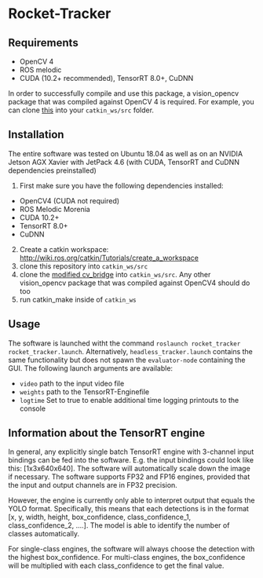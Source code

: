 # Rocket-Tracker

## Requirements


- OpenCV 4
- ROS melodic
- CUDA (10.2+ recommended), TensorRT 8.0+, CuDNN

In order to successfully compile and use this package, a vision_opencv package that was compiled against OpenCV 4 is required. For example, you can clone [this](https://github.com/DavidBaldsiefen/vision_opencv) into your `catkin_ws/src` folder.

## Installation

The entire software was tested on Ubuntu 18.04 as well as on an NVIDIA Jetson AGX Xavier with JetPack 4.6 (with CUDA, TensorRT and CuDNN dependencies preinstalled)

1. First make sure you have the following dependencies installed:
  - OpenCV4 (CUDA not required)
  - ROS Melodic Morenia
  - CUDA 10.2+
  - TensorRT 8.0+
  - CuDNN

2. Create a catkin workspace: http://wiki.ros.org/catkin/Tutorials/create_a_workspace
3. clone this repository into `catkin_ws/src`
4. clone the [modified cv_bridge](https://github.com/DavidBaldsiefen/vision_opencv) into `catkin_ws/src`. Any other vision_opencv package that was compiled against OpenCV4 should do too
5. run catkin_make inside of `catkin_ws`

## Usage

The software is launched witht the command `roslaunch rocket_tracker rocket_tracker.launch`. Alternatively, `headless_tracker.launch` contains the same functionality but does not spawn the `evaluator-node` containing the GUI.
The following launch arguments are available:

  - `video` path to the input video file
  - `weights` path to the TensorRT-Enginefile
  - `logtime` Set to true to enable additional time logging printouts to the console

## Information about the TensorRT engine

In general, any explicitly single batch TensorRT engine with 3-channel input bindings can be fed into the software. E.g. the input bindings could look like this: [1x3x640x640]. The software will automatically scale down the image if necessary. The software supports FP32 and FP16 engines, provided that the input and output channels are in FP32 precision.

However, the engine is currently only able to interpret output that equals the YOLO format. Specifically, this means that each detections is in the format [x, y, width, height, box_confidence, class_confidence_1, class_confidence_2, ....]. The model is able to identify the number of classes automatically.

For single-class engines, the software will always choose the detection with the highest box_confidence. For multi-class engines, the box_confidence will be multiplied with each class_confidence to get the final value.
